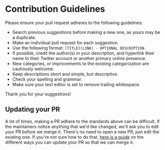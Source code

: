 # Contribution Guidelines

Please ensure your pull request adheres to the following guidelines:

- Search previous suggestions before making a new one, as yours may be a duplicate.
- Make an individual pull request for each suggestion.
- Use the following format: `[TITLE](LINK) - OPTIONAL DESCRIPTION.`
- If possible, credit the author(s) in your description, and hyperlink their name to their Twitter account or another primary online presence.
- New categories, or improvements to the existing categorization are cautiously welcome.
- Keep descriptions short and simple, but descriptive.
- Check your spelling and grammar.
- Make sure your text editor is set to remove trailing whitespace.

Thank you for your suggestions!


## Updating your PR

A lot of times, making a PR adhere to the standards above can be difficult.
If the maintainers notice anything that we'd like changed, we'll ask you to
edit your PR before we merge it. There's no need to open a new PR, just edit
the existing one. If you're not sure how to do that,
[here is a guide](https://github.com/RichardLitt/knowledge/blob/master/github/amending-a-commit-guide.md)
on the different ways you can update your PR so that we can merge it.
